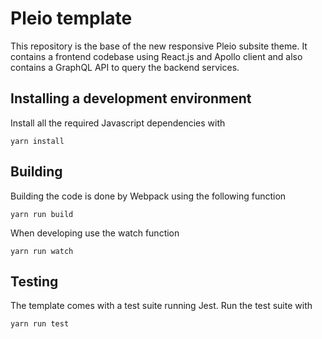 # Pleio template
This repository is the base of the new responsive Pleio subsite theme. It contains a frontend codebase using React.js and Apollo client and also contains a GraphQL API to query the backend services.

## Installing a development environment
Install all the required Javascript dependencies with

    yarn install

## Building
Building the code is done by Webpack using the following function

    yarn run build

When developing use the watch function

    yarn run watch

## Testing
The template comes with a test suite running Jest. Run the test suite with

    yarn run test
